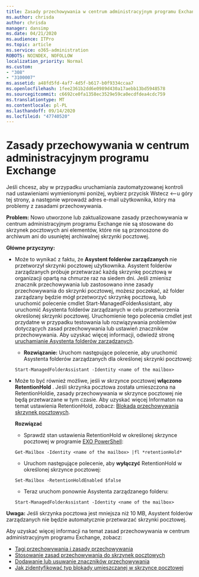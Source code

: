 ```yaml
---
title: Zasady przechowywania w centrum administracyjnym programu Exchange nie działają
ms.author: chrisda
author: chrisda
manager: dansimp
ms.date: 04/21/2020
ms.audience: ITPro
ms.topic: article
ms.service: o365-administration
ROBOTS: NOINDEX, NOFOLLOW
localization_priority: Normal
ms.custom:
- "308"
- "3100007"
ms.assetid: a48fd5fd-4af7-4d5f-b617-b0f9334ccaa7
ms.openlocfilehash: 1fee2361b2dd6e0989d430a17aebb13bd5948578
ms.sourcegitcommit: c6692ce0fa1358ec3529e59ca0ecdfdea4cdc759
ms.translationtype: MT
ms.contentlocale: pl-PL
ms.lasthandoff: 09/14/2020
ms.locfileid: "47740520"
---
```

# <a name="retention-policies-in-exchange-admin-center"></a>Zasady przechowywania w centrum administracyjnym programu Exchange

Jeśli chcesz, aby w przypadku uruchamiania zautomatyzowanej kontroli nad ustawieniami wymienionymi poniżej, wybierz przycisk Wstecz <--u góry tej strony, a następnie wprowadź adres e-mail użytkownika, który ma problemy z zasadami przechowywania.

 **Problem:** Nowo utworzone lub zaktualizowane zasady przechowywania w centrum administracyjnym programu Exchange nie są stosowane do skrzynek pocztowych ani elementów, które nie są przenoszone do archiwum ani do usuniętej archiwalnej skrzynki pocztowej. 
  
 **Główne przyczyny:**
  
- Może to wynikać z faktu, że **Asystent folderów zarządzanych** nie przetworzył skrzynki pocztowej użytkownika. Asystent folderów zarządzanych próbuje przetwarzać każdą skrzynkę pocztową w organizacji opartą na chmurze raz na siedem dni. Jeśli zmienisz znacznik przechowywania lub zastosowano inne zasady przechowywania do skrzynki pocztowej, możesz poczekać, aż folder zarządzany będzie mógł przetworzyć skrzynkę pocztową, lub uruchomić polecenie cmdlet Start-ManagedFolderAssistant, aby uruchomić Asystenta folderów zarządzanych w celu przetworzenia określonej skrzynki pocztowej. Uruchomienie tego polecenia cmdlet jest przydatne w przypadku testowania lub rozwiązywania problemów dotyczących zasad przechowywania lub ustawień znaczników przechowywania. Aby uzyskać więcej informacji, odwiedź stronę [uruchamianie Asystenta folderów zarządzanych](https://msdn.microsoft.com/library/gg271153%28v=exchsrvcs.149%29.aspx#managedfolderassist).
    
  - **Rozwiązanie:** Uruchom następujące polecenie, aby uruchomić Asystenta folderów zarządzanych dla określonej skrzynki pocztowej:
    
  ```
  Start-ManagedFolderAssistant -Identity <name of the mailbox>
  ```

- Może to być również możliwe, jeśli w skrzynce pocztowej **włączono** **RetentionHold** . Jeśli skrzynka pocztowa została umieszczona na RetentionHoldie, zasady przechowywania w skrzynce pocztowej nie będą przetwarzane w tym czasie. Aby uzyskać więcej Informaton na temat ustawienia RetentionHold, zobacz: [Blokada przechowywania skrzynek pocztowych](https://docs.microsoft.com/exchange/security-and-compliance/messaging-records-management/mailbox-retention-hold).
    
    **Rozwiązać**
    
  - Sprawdź stan ustawienia RetentionHold w określonej skrzynce pocztowej w programie [EXO PowerShell](https://docs.microsoft.com/powershell/exchange/exchange-online/connect-to-exchange-online-powershell/connect-to-exchange-online-powershell?view=exchange-ps):
    
  ```
  Get-Mailbox -Identity <name of the mailbox> |fl *retentionHold*
  ```

  - Uruchom następujące polecenie, aby **wyłączyć** RetentionHold w określonej skrzynce pocztowej:
    
  ```
  Set-Mailbox -RetentionHoldEnabled $false
  ```

  - Teraz uruchom ponownie Asystenta zarządzanego folderu:
    
  ```
  Start-ManagedFolderAssistant -Identity <name of the mailbox>
  ```

 **Uwaga:** Jeśli skrzynka pocztowa jest mniejsza niż 10 MB, Asystent folderów zarządzanych nie będzie automatycznie przetwarzać skrzynki pocztowej.
 
Aby uzyskać więcej informacji na temat zasad przechowywania w centrum administracyjnym programu Exchange, zobacz:
- [Tagi przechowywania i zasady przechowywania](https://docs.microsoft.com/exchange/security-and-compliance/messaging-records-management/retention-tags-and-policies)
- [Stosowanie zasad przechowywania do skrzynek pocztowych](https://docs.microsoft.com/exchange/security-and-compliance/messaging-records-management/apply-retention-policy)
- [Dodawanie lub usuwanie znaczników przechowywania](https://docs.microsoft.com/exchange/security-and-compliance/messaging-records-management/add-or-remove-retention-tags)
- [Jak zidentyfikować typ blokady umieszczanej w skrzynce pocztowej](https://docs.microsoft.com/microsoft-365/compliance/identify-a-hold-on-an-exchange-online-mailbox)
